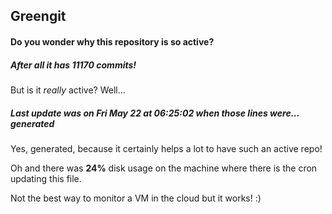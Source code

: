## Greengit

#### Do you wonder why this repository is so active?

##### After all it has 11170 commits!

But is it *really* active? Well...

##### Last update was on Fri May 22 at 06:25:02 when those lines were... generated

Yes, generated, because it certainly helps a lot to have such an active repo!

Oh and there was **24%** disk usage on the machine
where there is the cron updating this file.

Not the best way to monitor a VM in the cloud but it works! :)
